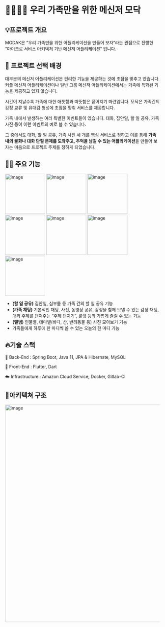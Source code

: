 # 👨‍👩‍👧‍👦 우리 가족만을 위한 메신저 모닥


## 💡프로젝트 개요

MODAK은 “우리 가족만을 위한 어플리케이션을 만들어 보자”라는 관점으로 진행한 “마이크로 서비스 아키텍처 기반 메신저 어플리케이션” 입니다.

## 🤔 프로젝트 선택 배경

대부분의 메신저 어플리케이션은 편리한 기능을 제공하는 것에 초점을 맞추고 있습니다. 커플 메신저 어플리케이션이나 일반 그룹 메신저 어플리케이션에서는 가족에 특화된 기능을 제공하고 있지 않습니다.

시간이 지날수록 가족에 대한 애틋함과 따뜻함은 짙어지기 마련입니다. 모닥은 가족간의 감정 교류 및 유대감 형성에 초점을 맞춰 서비스를 제공합니다.

가족 내에서 발생하는 여러 특별한 이벤트들이 있습니다. 대화, 집안일, 할 일 공유, 가족 사진 등이 이런 이벤트의 예로 볼 수 있습니다.

그 중에서도 대화, 할 일 공유, 가족 사진 세 개를 핵심 서비스로 정하고 이를 통해 **가족 내의 불화나 대화 단절 문제를 도와주고, 추억을 남길 수 있는 어플리케이션**을 만들어 보자는 마음으로 프로젝트 주제를 정하게 되었습니다.


## 🏄‍♂️ 주요 기능
<p align="left">
<img width="130" alt="image" src="https://user-images.githubusercontent.com/43024854/210041749-51d0b5f6-674d-4d66-bd6b-c39cf97a63a4.png">
<img width="130" alt="image" src="https://user-images.githubusercontent.com/43024854/210041586-d7c4efcd-0491-4bb1-994a-df31a08aef8c.png">
<img width="130" alt="image" src="https://user-images.githubusercontent.com/43024854/210041622-d8eb2d32-2f4e-49be-afea-49cb8c31a954.png">
<img width="130" alt="image" src="https://user-images.githubusercontent.com/43024854/210041649-e25dacde-0e2b-45e0-8a8f-efd2c2a08770.png">
<img width="130" alt="image" src="https://user-images.githubusercontent.com/43024854/210041673-4be47700-6ddf-40a7-84e7-5deef5ae6fc7.png">
<img width="130" alt="image" src="https://user-images.githubusercontent.com/43024854/210041691-0f4e1b17-1953-4b94-837d-9221ddb6b3f3.png">
<img width="130" alt="image" src="https://user-images.githubusercontent.com/43024854/210041704-48561069-407d-4605-b384-344fd4c1c4ec.png">
</p>

- **(할 일 공유)** 집안일, 심부름 등 가족 간의 할 일 공유 기능
- **(가족 채팅)** 기본적인 채팅, 사진, 동영상 공유, 감정을 함께 보낼 수 있는 감정 채팅, 대화 주제를 던져주는 “주제 던지기”, 룰렛 등의 가볍게 즐길 수 있는 기능
- **(앨범)** 인물별, 테마별(바다, 산, 반려동물 등) 사진 모아보기 기능
- 가족들에게 하루에 한 마디씩 쓸 수 있는 오늘의 한 마디 기능

## 🔥기술 스택

🔧 Back-End : Spring Boot, Java 11, JPA & Hibernate, MySQL

🌃 Front-End : Flutter, Dart
  
☁️ Infrastructure : Amazon Cloud Service, Docker, Gitlab-CI


## 📏아키텍쳐 구조
<img width="705" alt="image" src="https://user-images.githubusercontent.com/43024854/210042112-5c954a51-d489-4ebf-8860-54cfacfc97f7.png">



